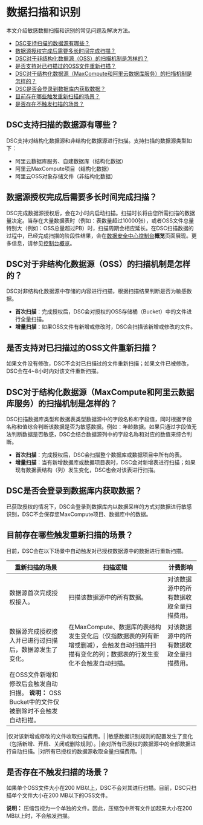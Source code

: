 # 数据扫描和识别

本文介绍敏感数据扫描和识别的常见问题及解决方法。

-   [DSC支持扫描的数据源有哪些？](#section_fen_4pj_lwg)
-   [数据源授权完成后需要多长时间完成扫描？](#section_hv1_nu2_vqi)
-   [DSC对于非结构化数据源（OSS）的扫描机制是怎样的？](#section_7np_ggx_mab)
-   [是否支持对已扫描过的OSS文件重新扫描？](#section_let_6i8_6qf)
-   [DSC对于结构化数据源（MaxCompute和阿里云数据库服务）的扫描机制是怎样的？](#section_uxo_wqg_q6j)
-   [DSC是否会登录到数据库内获取数据？](#section_8ut_oez_69d)
-   [目前存在哪些触发重新扫描的场景？](#section_9lh_qg8_epu)
-   [是否存在不触发扫描的场景？](#section_n7c_p51_g1q)

## DSC支持扫描的数据源有哪些？

DSC支持对结构化数据源和非结构化数据源进行扫描。支持扫描的数据源类型如下：

-   阿里云数据库服务、自建数据库（结构化数据）
-   阿里云MaxCompute项目（结构化数据）
-   阿里云OSS对象存储文件（非结构化数据）

## 数据源授权完成后需要多长时间完成扫描？

DSC完成数据源授权后，会在2小时内启动扫描。扫描时长将由您所需扫描的数据量决定。当存在大量数据表时（例如：表数量超过10000张），或者OSS文件总量特别大（例如：OSS总量超过PB）时，扫描周期会相应延长。在DSC扫描数据的过程中，已经完成扫描的阶段性结果，会在[数据安全中心控制台](https://yundun.console.aliyun.com/?p=sddp#/overview)**概览**页面展现。更多信息，请参见[控制台概览](/intl.zh-CN/用户指南/控制台概览.md)。

## DSC对于非结构化数据源（OSS）的扫描机制是怎样的？

DSC对非结构化数据源中存储的内容进行扫描，根据扫描结果判断是否为敏感数据。

-   **首次扫描**：完成授权后，DSC会对授权的OSS存储桶（Bucket）中的文件进行全量扫描。
-   **增量扫描**：如果OSS文件有新增或修改时，DSC会扫描该新增或修改的文件。

## 是否支持对已扫描过的OSS文件重新扫描？

如果文件没有修改，DSC不会对已扫描过的文件重新扫描；如果文件已被修改，DSC会在4~8小时内对该文件重新扫描。

## DSC对于结构化数据源（MaxCompute和阿里云数据库服务）的扫描机制是怎样的？

DSC扫描数据库类型和数据表类型数据源中的字段名称和字段值，同时根据字段名称和值综合判断该数据是否为敏感数据。例如：年龄数据。如果只通过字段值无法判断数据是否敏感，DSC会结合数据源列中的字段名称和对应的数值来综合判断。

-   **首次扫描**：完成授权后，DSC会扫描整个数据库或数据项目中所有的表。
-   **增量扫描**：当有新增数据库或数据项目表时，DSC会对新增表进行扫描；如果现有数据表结构（列）发生变化，DSC也会对该表进行扫描。

## DSC是否会登录到数据库内获取数据？

已获取授权的情况下，DSC会登录到数据库内以数据采样的方式对数据进行敏感识别，DSC不会保存您MaxCompute项目、数据库中的数据。

## 目前存在哪些触发重新扫描的场景？

目前，DSC会在以下场景中自动触发对已授权数据源中的数据进行重新扫描。

|重新扫描的场景|扫描逻辑|计费影响|
|-------|----|----|
|数据源首次完成授权接入。|扫描该数据源中的所有数据。|对该数据源中的所有数据收取全量扫描费用。|
|数据源完成授权接入并已进行过扫描后，数据源发生了变化。|在MaxCompute、数据库的表结构发生变化后（仅指数据表的列有新增或删减），会触发自动扫描并扫描有变化的列；数据表的行发生变化不会触发自动扫描。|对该数据源中的所有数据收取全量扫描费用。|
|在OSS文件新增和修改后会触发自动扫描。 **说明：** OSS Bucket中的文件仅被删除时不会触发自动扫描。

|仅对该新增或修改的文件收取扫描费用。|
|敏感数据识别规则的配置发生了变化（包括新增、开启、关闭或删除规则）。|会对所有已授权的数据源中的全部数据进行自动扫描。|对所有已授权的数据源收取全量扫描费用。|

## 是否存在不触发扫描的场景？

如果单个OSS文件大小在200 MB以上，DSC不会对其进行扫描。目前，DSC只扫描单个文件大小在200 MB以下的OSS文件。

**说明：** 压缩包视为一个单独的文件。因此，压缩包中所有文件加起来大小在200 MB以上时，不会触发扫描。

